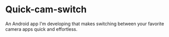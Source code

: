 # Quick-cam-switch
An Android app I'm developing that makes switching between your favorite camera apps quick and effortless.
